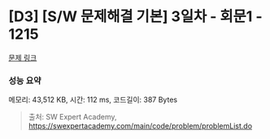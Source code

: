 # [D3] [S/W 문제해결 기본] 3일차 - 회문1 - 1215 

[문제 링크](https://swexpertacademy.com/main/code/problem/problemDetail.do?contestProbId=AV14QpAaAAwCFAYi) 

### 성능 요약

메모리: 43,512 KB, 시간: 112 ms, 코드길이: 387 Bytes



> 출처: SW Expert Academy, https://swexpertacademy.com/main/code/problem/problemList.do